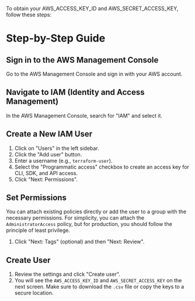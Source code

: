 To obtain your AWS_ACCESS_KEY_ID and AWS_SECRET_ACCESS_KEY, follow these steps:

# Step-by-Step Guide

## Sign in to the AWS Management Console
Go to the AWS Management Console and sign in with your AWS account.

## Navigate to IAM (Identity and Access Management)
In the AWS Management Console, search for "IAM" and select it.

## Create a New IAM User

1. Click on "Users" in the left sidebar.
2. Click the "Add user" button.
3. Enter a username (e.g., `terraform-user`).
4. Select the "Programmatic access" checkbox to create an access key for CLI, SDK, and API access.
5. Click "Next: Permissions".

## Set Permissions

You can attach existing policies directly or add the user to a group with the necessary permissions. For simplicity, you can attach the `AdministratorAccess` policy, but for production, you should follow the principle of least privilege.

1. Click "Next: Tags" (optional) and then "Next: Review".

## Create User

1. Review the settings and click "Create user".
2. You will see the `AWS_ACCESS_KEY_ID` and `AWS_SECRET_ACCESS_KEY` on the next screen. Make sure to download the `.csv` file or copy the keys to a secure location.
